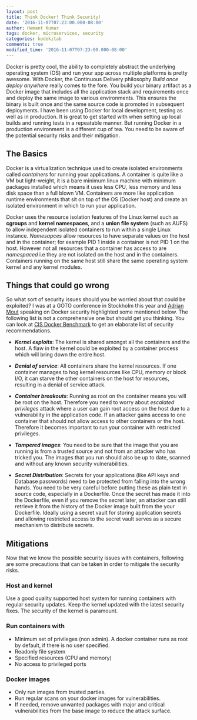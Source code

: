 ```yaml
---
layout: post
title: Think Docker! Think Security!
date: '2016-11-07T07:23:00.000-08:00'
author: Hemant Kumar
tags: docker, microservices, security
categories: kodekitab
comments: true
modified_time: '2016-11-07T07:23:00.000-08:00'
---
```


Docker is pretty cool, the ability to completely abstract the underlying operating system (OS) and run your app across multiple platforms is pretty awesome. With Docker, the Continuous Delivery philosophy *Build once deploy anywhere* really comes to the fore. You build your binary artifact as a Docker image that includes all the application stack and requirements once and deploy the same image to various environments. This ensures the binary is built once and the same source code is promoted in subsequent deployments. I have been using Docker for local development, testing as well as in production. It is great to get started with when setting up local builds and running tests in a repeatable manner. But running Docker in a production environment is a different cup of tea. You need to be aware of the potential security risks and their mitigation.

## The Basics
Docker is a virtualization technique used to create isolated environments called *containers* for running your applications. A container is quite like a VM but light-weight, it is a bare minimum linux machine with minimum packages installed which means it uses less CPU, less memory and less disk space than a full blown VM. Containers are more like application runtime environments that sit on top of the OS (Docker host) and create an isolated environment in which to run your application.

Docker uses the resource isolation features of the Linux kernel such as **cgroups** and **kernel namespaces**, and a **union file system** (such as AUFS) to allow independent isolated containers to run within a single Linux instance. *Namesapces* allow resources to have separate values on the host and in the container; for example PID 1 inside a container is not PID 1 on the host.  However not all resources that a container has access to are *namespaced* i.e they are not isolated on the host and in the containers. Containers running on the same host still share the same operating system kernel and any kernel modules.

## Things that could go wrong
So what sort of security issues should you be worried about that could be exploited? I was at a GOTO conference in Stockholm this year and [Adrian Mout](https://twitter.com/adrianmouat) speaking on Docker security highlighted some mentioned below. The following list is not a comprehensive one but should get you thinking. You can look at [CIS Docker Benchmark](https://benchmarks.cisecurity.org/tools2/docker/CIS_Docker_1.11.0_Benchmark_v1.0.0.pdf) to get an elaborate list of security recommendations.

* ***Kernel exploits***: The kernel is shared amongst all the containers and the host. A flaw in the kernel could be exploited by a container process which will bring down the entire host.

* ***Denial of service***: All containers share the kernel resources. If one container manages to hog kernel resources like CPU, memory or block I/O, it can starve the other containers on the host for resources, resulting in a denial of service attack.

* ***Container breakouts***: Running as root on the container means you will be root on the host. Therefore you need to worry about *escalated privileges* attack where a user can gain root access on the host due to a vulnerability in the application code. If an attacker gains access to one container that should not allow access to other containers or the host. Therefore it becomes important to run your container with restricted privileges.

* ***Tampered images***: You need to be sure that the image that you are running is from a trusted source and not from an attacker who has tricked you. The images that you run should also be up to date, scanned and without any known security vulnerabilities.

* ***Secret Distribution***: Secrets for your applications (like API keys and Database passwords) need to be protected from falling into the wrong hands. You need to be very careful before putting these as plain text in source code, especially in a Dockerfile. Once the secret has made it into the Dockerfile, even if you remove the secret later, an attacker can still retrieve it from the history of the Docker image built from the your Dockerfile. Ideally using a secret vault for storing application secrets and allowing restricted access to the secret vault serves as a secure mechanism to distribute secrets.

## Mitigations

Now that we know the possible security issues with containers, following are some precautions that can be taken in order to mitigate the security risks.

### Host and kernel
Use a good quality supported host system for running containers with regular security updates. Keep the kernel updated with the latest security fixes. The security of the kernel is paramount.

### Run containers with
  * Minimum set of privileges (non admin). A docker container runs as root by default, if there is no user specified.
  * Readonly file system
  * Specified resources (CPU and memory)
  * No access to privileged ports


### Docker images
* Only run images from trusted parties.
* Run regular scans on your docker images for vulnerabilities.
* If needed, remove unwanted packages with major and critical vulnerabilities from the base image to reduce the attack surface.
